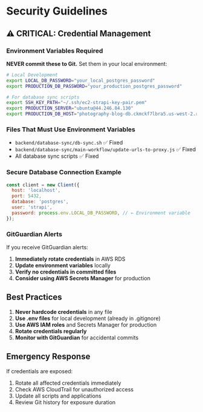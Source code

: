 # Security Guidelines

## ⚠️ CRITICAL: Credential Management

### Environment Variables Required

**NEVER commit these to Git.** Set them in your local environment:

```bash
# Local Development
export LOCAL_DB_PASSWORD="your_local_postgres_password"
export PRODUCTION_DB_PASSWORD="your_production_postgres_password"

# For database sync scripts
export SSH_KEY_PATH="~/.ssh/ec2-strapi-key-pair.pem"
export PRODUCTION_SERVER="ubuntu@44.246.84.130"
export PRODUCTION_DB_HOST="photography-blog-db.ckmckf7lbra5.us-west-2.rds.amazonaws.com"
```

### Files That Must Use Environment Variables

- `backend/database-sync/db-sync.sh` ✅ Fixed
- `backend/database-sync/main-workflow/update-urls-to-proxy.js` ✅ Fixed
- All database sync scripts ✅ Fixed

### Secure Database Connection Example

```javascript
const client = new Client({
  host: 'localhost',
  port: 5432,
  database: 'postgres',
  user: 'strapi',
  password: process.env.LOCAL_DB_PASSWORD, // ← Environment variable
});
```

### GitGuardian Alerts

If you receive GitGuardian alerts:

1. **Immediately rotate credentials** in AWS RDS
2. **Update environment variables** locally
3. **Verify no credentials in committed files**
4. **Consider using AWS Secrets Manager** for production

## Best Practices

1. **Never hardcode credentials** in any file
2. **Use .env files** for local development (already in .gitignore)
3. **Use AWS IAM roles** and Secrets Manager for production
4. **Rotate credentials regularly**
5. **Monitor with GitGuardian** for accidental commits

## Emergency Response

If credentials are exposed:
1. Rotate all affected credentials immediately
2. Check AWS CloudTrail for unauthorized access
3. Update all scripts and applications
4. Review Git history for exposure duration